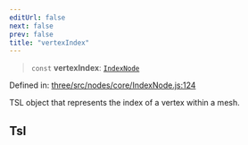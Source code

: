 ```yaml
---
editUrl: false
next: false
prev: false
title: "vertexIndex"
---
```


> `const` **vertexIndex**: [`IndexNode`](/reference/threewebgpu/classes/indexnode/)

Defined in: [three/src/nodes/core/IndexNode.js:124](https://github.com/DefinitelyMaybe/three-i18n/blob/fa57b79433d1c349ffb23a78727299c8d4190136/three/src/nodes/core/IndexNode.js#L124)

TSL object that represents the index of a vertex within a mesh.

## Tsl
